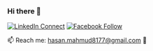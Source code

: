 ### Hi there 👋

[![LinkedIn Connect](https://img.shields.io/badge/%20-Connect-black?color=14171A&labelColor=212121&logo=linkedin&logoColor=ffffff)](https://www.linkedin.com/in/codemechanix/)
[![Facebook Follow](https://img.shields.io/badge/%20-Connect-black?color=14171A&labelColor=1976d2&logo=facebook&logoColor=ffffff)](https://www.facebook.com/codemechanix/)
<!--
## Github Stats 

<details> 
  <summary><b>Profile Stats</b></summary>
  <br/>
  <p>
    <a href="https://github.com/codemechanix"><img align="center" src="https://github-readme-stats.vercel.app/api?username=codemechanix&show_icons=true&locale=en&theme=react" alt="codemechanix" height="192px"/></a>
	</p>
	<p>
	  <img src="https://github-readme-stats.vercel.app/api/top-langs?username=codemechanix&show_icons=true&locale=en&layout=compact&theme=react" alt="codemechanix" height="192px"/>
	</p>
  </p>
</details>


<details>
  <summary><b>Recent Activity</b></summary>
  <br/>
   <a href="https://github.com/codemechanix"><img alt="Hasan's Activity Graph" src="https://activity-graph.herokuapp.com/graph?username=codemechanix&custom_title=Hasan's%20Contribution%20Graph&theme=react-dark" /></a>
  <br/>
</details>
<br/>

-->
📫 Reach me: hasan.mahmud8177@gmail.com 🙂

<!--
<p align="center"> <img src="https://github-readme-stats.vercel.app/api?username=codemechanix&show_icons=true" alt="codemechanix" /> </h1>

- 👯 I’m looking to collaborate on ...
- 🤔 I’m looking for help with ...
- 💬 Ask me about ...
- 😄 Pronouns: ...
- ⚡ Fun fact: ...

[![Hasan's GitHub stats](https://github-readme-stats.vercel.app/api?username=codemechanix)](https://github.com/codemechanix/github-readme-stats)

<!-- ![Repository's Stats](https://github-readme-stats.vercel.app/api/top-langs/?username=codemechanix&theme=blue-green)-->
<!--  [![Top Langs](https://github-readme-stats.vercel.app/api/top-langs/?username=codemechanix&langs_count=15)](https://github.com/codemechanix/github-readme-stats)-->
